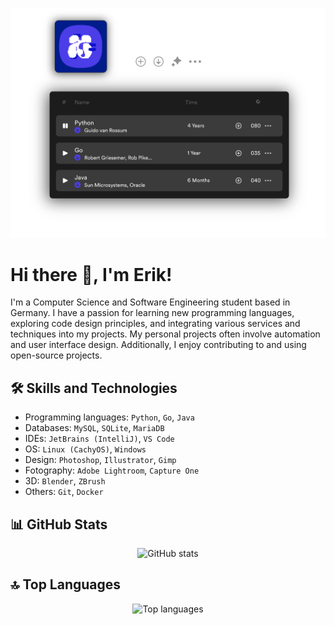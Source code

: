 ![Image description](https://raw.githubusercontent.com/EvickaStudio/EvickaStudio/main/evickaNewGithubreadme3transparent.png)

# Hi there 👋, I'm Erik!

I'm a Computer Science and Software Engineering student based in Germany. I have a passion for learning new programming languages, exploring code design principles, and integrating various services and techniques into my projects. My personal projects often involve automation and user interface design. Additionally, I enjoy contributing to and using open-source projects.

## 🛠️ Skills and Technologies

- Programming languages: `Python`, `Go`, `Java`
- Databases: `MySQL`, `SQLite`, `MariaDB`
- IDEs: `JetBrains (IntelliJ)`, `VS Code`
- OS: `Linux (CachyOS)`, `Windows`
- Design: `Photoshop`, `Illustrator`, `Gimp`
- Fotography: `Adobe Lightroom`, `Capture One`
- 3D: `Blender`, `ZBrush`
- Others: `Git`, `Docker`

<!-- ## 🏆 Achievements

- [Achievement 1]
- [Achievement 2]
- [Achievement 3] -->

<!-- ## 📫 How to reach me

You can reach me on [LinkedIn](your-linkedin-url) or send me an email at (your-email). -->

<!-- ## 📚 Latest Blog Posts

- [Blog Post 1](blog-post-url)
- [Blog Post 2](blog-post-url) -->

## 📊 GitHub Stats

<div align="center">
  <img src="https://github-readme-stats.vercel.app/api?username=EvickaStudio&show_icons=true&theme=dark" alt="GitHub stats">
</div>

## 🔝 Top Languages

<div align="center">
  <img src="https://github-readme-stats.vercel.app/api/top-langs/?username=EvickaStudio&layout=compact&theme=dark" alt="Top languages">
</div>
